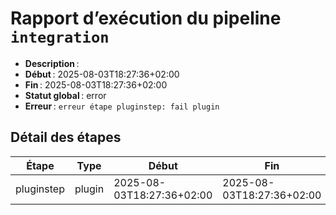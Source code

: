 # Rapport d’exécution du pipeline `integration`

- **Description** : 
- **Début** : 2025-08-03T18:27:36+02:00
- **Fin** : 2025-08-03T18:27:36+02:00
- **Statut global** : error
- **Erreur** : `erreur étape pluginstep: fail plugin`

## Détail des étapes

| Étape | Type | Début | Fin | Statut | Erreur |
|-------|------|-------|-----|--------|--------|
| pluginstep | plugin | 2025-08-03T18:27:36+02:00 | 2025-08-03T18:27:36+02:00 | error | fail plugin |
